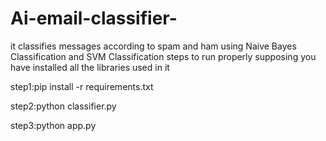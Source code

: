 # Ai-email-classifier-
it classifies messages according to spam and ham using Naive Bayes Classification and SVM Classification
steps to run properly supposing you have installed all the libraries used in it

step1:pip install -r requirements.txt

step2:python classifier.py

step3:python app.py
